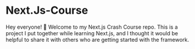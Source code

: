 # Next.Js-Course
Hey everyone! 👋 Welcome to my Next.js Crash Course repo. This is a project I put together while learning Next.js, and I thought it would be helpful to share it with others who are getting started with the framework.
